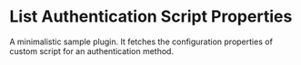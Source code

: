 # List Authentication Script Properties 

A minimalistic sample plugin. It fetches the configuration properties of custom script for an authentication method.

